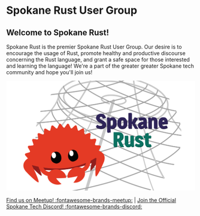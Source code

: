 # Spokane Rust User Group

## Welcome to Spokane Rust!

Spokane Rust is the premier Spokane Rust User Group. Our desire is to encourage the usage of Rust, promote healthy and productive discourse concerning the Rust language, and grant a safe space for those interested and learning the language! We're a part of the greater greater Spokane tech community and hope you'll join us!

![](img/spokane_rust.png)

[Find us on Meetup! :fontawesome-brands-meetup:](https://www.meetup.com/spokane-rust/) | [Join the Official Spokane Tech Discord! :fontawesome-brands-discord:](https://discord.gg/XtwY48Cr)